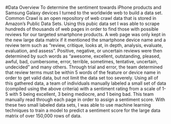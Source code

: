 #Data Overview 
To determine the sentiment towards iPhone products and Samsung Galaxy devices I turned to the worldwide web to build a data set. Common Crawl is an open repository of web crawl data that is stored in Amazon’s Public Data Sets. Using this pubic data set I was able to scrape hundreds of thousands of web pages in order to find those with possible reviews for our targeted smartphone products. A web page was only kept in the new large data matrix if it mentioned the smartphone device name and a review term such as “review, critique, looks at, in depth, analysis, evaluate, evaluation, and assess”. Positive, negative, or uncertain reviews were then determined by such words as “awesome, excellent, outstanding, pleased, awful, bad, cumbersome, error, terrible, sometimes, tentative, uncertain, undecided” and many others. Through trial and error, the team determined that review terms must be within 5 words of the feature or device name in order to get valid data, but not limit the data set too severely. 
Using all of this gathered data, a team of individuals manually labeled a small set of data (compiled using the above criteria) with a sentiment rating from a scale of 1-5 with 5 being excellent, 3 being mediocre, and 1 being bad.  This team manually read through each page in order to assign a sentiment score. With these two small labeled data sets, I was able to use machine learning techniques to train a model to predict a sentiment score for the large data matrix of over 150,000 rows of data.  
